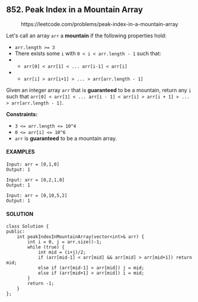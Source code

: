## 852. Peak Index in a Mountain Array

<p align="center">
    https://leetcode.com/problems/peak-index-in-a-mountain-array
</P>

Let's call an array `arr` a **mountain** if the following properties hold:
- `arr.length >= 3`
- There exists some `i` with `0 < i < arr.length - 1` such that:
- - `arr[0] < arr[1] < ... arr[i-1] < arr[i]`
- - `arr[i] > arr[i+1] > ... > arr[arr.length - 1]`

Given an integer array `arr` that is **guaranteed** to be a mountain, return any `i` such that `arr[0] < arr[1] < ... arr[i - 1] < arr[i] > arr[i + 1] > ... > arr[arr.length - 1]`.

**Constraints:**
- `3 <= arr.length <= 10^4`
- `0 <= arr[i] <= 10^6`
- `arr` is **guaranteed** to be a mountain array.


<h4>EXAMPLES</h4>

```
Input: arr = [0,1,0]
Output: 1
```

```
Input: arr = [0,2,1,0]
Output: 1
```

```
Input: arr = [0,10,5,2]
Output: 1
```

<h4>SOLUTION</h4>

```
class Solution {
public:
    int peakIndexInMountainArray(vector<int>& arr) {
        int i = 0, j = arr.size()-1;
        while (true) {
            int mid = (i+j)/2;
            if (arr[mid-1] < arr[mid] && arr[mid] > arr[mid+1]) return  mid;
            else if (arr[mid-1] > arr[mid]) j = mid;
            else if (arr[mid+1] > arr[mid]) i = mid;
        }
        return -1;
    }
};
```

